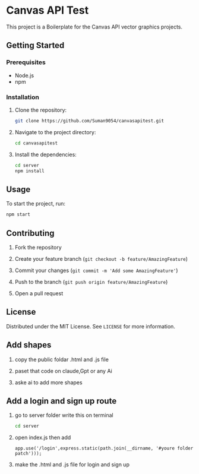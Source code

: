 # Canvas API Test

This project is a Boilerplate for the Canvas API vector graphics projects.

## Getting Started

### Prerequisites

- Node.js
- npm

### Installation

1. Clone the repository:
    ```sh
    git clone https://github.com/Suman9054/canvasapitest.git
    ```
2. Navigate to the project directory:
    ```sh
    cd canvasapitest
    ```
3. Install the dependencies:
    ```sh
    cd server
    npm install
    ```

## Usage

To start the project, run:
```sh
npm start
```

## Contributing

1. Fork the repository

2. Create your feature branch (`git checkout -b feature/AmazingFeature`)

3. Commit your changes (`git commit -m 'Add some AmazingFeature'`)

4. Push to the branch (`git push origin feature/AmazingFeature`)

5. Open a pull request

## License

Distributed under the MIT License. See `LICENSE` for more information.

## Add shapes
 1. copy the public foldar .html and .js file 

 2. paset that code on claude,Gpt or any Ai 
 
 3. aske ai to add more shapes
## Add a login and sign up route 
 1. go to server folder write this on terminal
     ```sh
    cd server
    ```
 2. open   index.js then add 
     ```
     app.use('/login',express.static(path.join(__dirname, '#youre folder patch')));
     ```
3. make the .html and .js file for login and sign up

